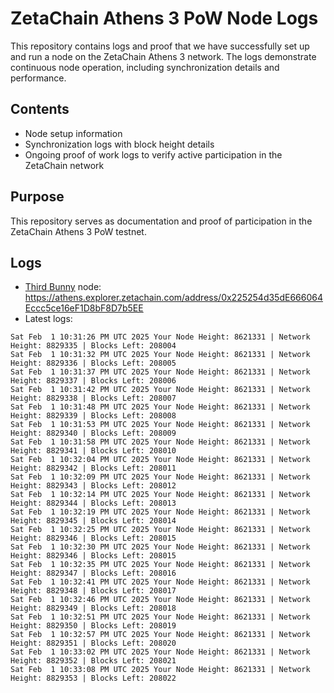 # ZetaChain Athens 3 PoW Node Logs
This repository contains logs and proof that we have successfully set up and run a node on the ZetaChain Athens 3 network. The logs demonstrate continuous node operation, including synchronization details and performance.

## Contents
- Node setup information
- Synchronization logs with block height details
- Ongoing proof of work logs to verify active participation in the ZetaChain network

## Purpose
This repository serves as documentation and proof of participation in the ZetaChain Athens 3 PoW testnet.

## Logs

- [Third Bunny](https://thirdbunny.xyz/) node: https://athens.explorer.zetachain.com/address/0x225254d35dE666064Eccc5ce16eF1D8bF8D7b5EE
- Latest logs:
```
Sat Feb  1 10:31:26 PM UTC 2025 Your Node Height: 8621331 | Network Height: 8829335 | Blocks Left: 208004
Sat Feb  1 10:31:32 PM UTC 2025 Your Node Height: 8621331 | Network Height: 8829336 | Blocks Left: 208005
Sat Feb  1 10:31:37 PM UTC 2025 Your Node Height: 8621331 | Network Height: 8829337 | Blocks Left: 208006
Sat Feb  1 10:31:42 PM UTC 2025 Your Node Height: 8621331 | Network Height: 8829338 | Blocks Left: 208007
Sat Feb  1 10:31:48 PM UTC 2025 Your Node Height: 8621331 | Network Height: 8829339 | Blocks Left: 208008
Sat Feb  1 10:31:53 PM UTC 2025 Your Node Height: 8621331 | Network Height: 8829340 | Blocks Left: 208009
Sat Feb  1 10:31:58 PM UTC 2025 Your Node Height: 8621331 | Network Height: 8829341 | Blocks Left: 208010
Sat Feb  1 10:32:04 PM UTC 2025 Your Node Height: 8621331 | Network Height: 8829342 | Blocks Left: 208011
Sat Feb  1 10:32:09 PM UTC 2025 Your Node Height: 8621331 | Network Height: 8829343 | Blocks Left: 208012
Sat Feb  1 10:32:14 PM UTC 2025 Your Node Height: 8621331 | Network Height: 8829344 | Blocks Left: 208013
Sat Feb  1 10:32:19 PM UTC 2025 Your Node Height: 8621331 | Network Height: 8829345 | Blocks Left: 208014
Sat Feb  1 10:32:25 PM UTC 2025 Your Node Height: 8621331 | Network Height: 8829346 | Blocks Left: 208015
Sat Feb  1 10:32:30 PM UTC 2025 Your Node Height: 8621331 | Network Height: 8829346 | Blocks Left: 208015
Sat Feb  1 10:32:35 PM UTC 2025 Your Node Height: 8621331 | Network Height: 8829347 | Blocks Left: 208016
Sat Feb  1 10:32:41 PM UTC 2025 Your Node Height: 8621331 | Network Height: 8829348 | Blocks Left: 208017
Sat Feb  1 10:32:46 PM UTC 2025 Your Node Height: 8621331 | Network Height: 8829349 | Blocks Left: 208018
Sat Feb  1 10:32:51 PM UTC 2025 Your Node Height: 8621331 | Network Height: 8829350 | Blocks Left: 208019
Sat Feb  1 10:32:57 PM UTC 2025 Your Node Height: 8621331 | Network Height: 8829351 | Blocks Left: 208020
Sat Feb  1 10:33:02 PM UTC 2025 Your Node Height: 8621331 | Network Height: 8829352 | Blocks Left: 208021
Sat Feb  1 10:33:08 PM UTC 2025 Your Node Height: 8621331 | Network Height: 8829353 | Blocks Left: 208022
```
